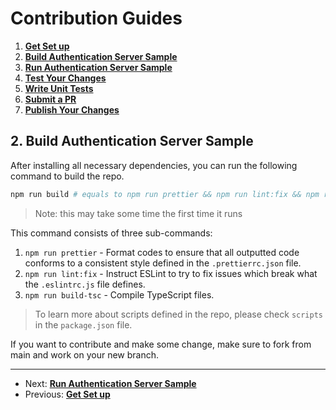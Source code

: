 # Contribution Guides

1. **[Get Set up](<1. get-set-up.md>)**
2. **[Build Authentication Server Sample](<2. build-authentication-sample.md>)**
3. **[Run Authentication Server Sample](<3. run-authentication-sample.md>)**
4. **[Test Your Changes](<4. test-your-changes.md>)**
5. **[Write Unit Tests](<5. write-unit-tests.md>)**
6. **[Submit a PR](<6. submit-a-pr.md>)**
7. **[Publish Your Changes](<7. publish-your-changes.md>)**

## 2. Build Authentication Server Sample

After installing all necessary dependencies, you can run the following command to build the repo.

```bash
npm run build # equals to npm run prettier && npm run lint:fix && npm run build-tsc
```

> Note: this may take some time the first time it runs

This command consists of three sub-commands:

1. `npm run prettier` - Format codes to ensure that all outputted code conforms to a consistent style defined in the `.prettierrc.json` file.
2. `npm run lint:fix` - Instruct ESLint to try to fix issues which break what the `.eslintrc.js` file defines.
3. `npm run build-tsc` - Compile TypeScript files.

>To learn more about scripts defined in the repo, please check `scripts` in the `package.json` file.

If you want to contribute and make some change, make sure to fork from main and work on your new branch.

---

- Next: **[Run Authentication Server Sample](<3. run-authentication-sample.md>)**
- Previous: **[Get Set up](<1. get-set-up.md>)**
